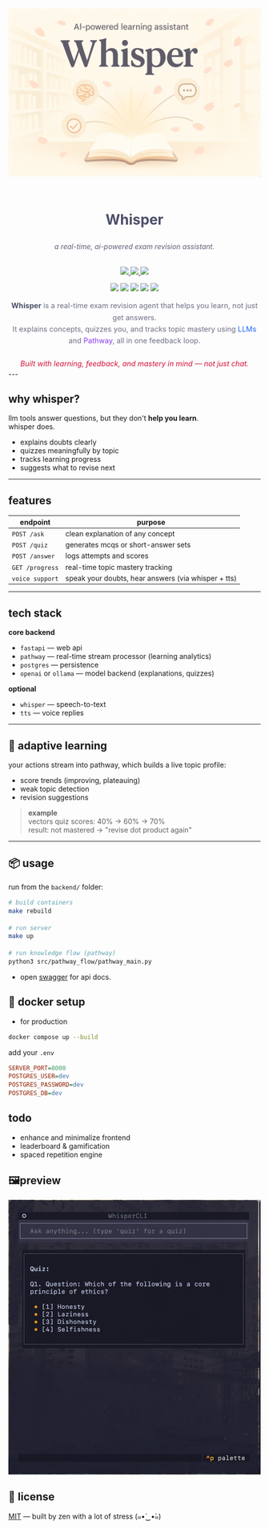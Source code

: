 <h1 align="center">
  <img src="https://raw.githubusercontent.com/ryu-ryuk/exam-whisperer/main/docs/assets/whisper.png" width="800" alt="Whisper Banner"/>
  <img src="https://raw.githubusercontent.com/catppuccin/catppuccin/main/assets/misc/transparent.png" height="16" width="0px"/>
  
  <span style="color:#4c4f69;">Whisper</span>
</h1>

<h6 align="center" style="color:#5c5f77;">
  a real-time, ai-powered exam revision assistant.
</h6>

<p align="center">
  <a href="https://github.com/ryu-ryuk/exam-whisperer/stargazers">
    <img src="https://img.shields.io/github/stars/ryu-ryuk/exam-whisperer?colorA=eff1f5&colorB=dc8a78&style=for-the-badge&logo=github&logoColor=4c4f69">
  </a>
  <a href="https://github.com/ryu-ryuk/exam-whisperer/issues">
    <img src="https://img.shields.io/github/issues/ryu-ryuk/exam-whisperer?colorA=eff1f5&colorB=d20f39&style=for-the-badge&logo=github&logoColor=4c4f69">
  </a>
  <a href="https://github.com/ryu-ryuk/exam-whisperer/blob/main/LICENSE">
    <img src="https://img.shields.io/badge/License-MIT-40a02b?style=for-the-badge&logo=openaccess&logoColor=eff1f5&colorA=eff1f5">
  </a>
</p>

<p align="center">
  <img src="https://img.shields.io/badge/FastAPI-Backend-209fb5?style=for-the-badge&logo=fastapi&logoColor=white&colorA=eff1f5" />
  <img src="https://img.shields.io/badge/PostgreSQL-Storage-7287fd?style=for-the-badge&logo=postgresql&logoColor=white&colorA=eff1f5" />
  <img src="https://img.shields.io/badge/Pathway-Real_Time_Analytics-8839ef?style=for-the-badge&logo=data&logoColor=white&colorA=eff1f5" />
  <img src="https://img.shields.io/badge/LLM-OpenAI/Ollama-1e66f5?style=for-the-badge&logo=openai&logoColor=white&colorA=eff1f5" />
  <img src="https://img.shields.io/badge/Speech-Whisper+TTS-e64553?style=for-the-badge&logo=voicemod&logoColor=white&colorA=eff1f5" />
</p>

<p align="center" style="color:#6c6f85; font-size: 14.5px; line-height: 1.6; max-width: 700px; margin: auto;">
  <strong style="color:#4c4f69;">Whisper</strong> is a real-time exam revision agent that helps you learn, not just get answers.<br/>
  It explains concepts, quizzes you, and tracks topic mastery using <span style="color:#1e66f5;">LLMs</span> and <span style="color:#8839ef;">Pathway</span>, all in one feedback loop.<br/><br/>
  <em style="color:#d20f39;">Built with learning, feedback, and mastery in mind — not just chat.</em>
</p>
---

## why whisper?

llm tools answer questions, but they don't **help you learn**.  
whisper does.

- explains doubts clearly  
- quizzes meaningfully by topic  
- tracks learning progress  
- suggests what to revise next  

---

## features

| endpoint | purpose |
|----------|---------|
| `POST /ask`      | clean explanation of any concept |
| `POST /quiz`     | generates mcqs or short-answer sets |
| `POST /answer`   | logs attempts and scores |
| `GET /progress`  | real-time topic mastery tracking |
| `voice support`  | speak your doubts, hear answers (via whisper + tts) |

---

## tech stack

**core backend**
- `fastapi` — web api
- `pathway` — real-time stream processor (learning analytics)
- `postgres` — persistence
- `openai` or `ollama` — model backend (explanations, quizzes)

**optional**
- `whisper` — speech-to-text
- `tts` — voice replies

---

## 🔁 adaptive learning

your actions stream into pathway, which builds a live topic profile:

- score trends (improving, plateauing)
- weak topic detection
- revision suggestions

> **example**  
> vectors quiz scores: 40% → 60% → 70%  
> result: not mastered → "revise dot product again"

---

## 📦 usage

run from the `backend/` folder:

```bash
# build containers
make rebuild

# run server
make up

# run knowledge flow (pathway)
python3 src/pathway_flow/pathway_main.py
```

- open [swagger](http://localhost:8000/docs) for api docs.

## 🐳 docker setup 

- for production 

```sh 
docker compose up --build
```
add your `.env`

```ini
SERVER_PORT=8000
POSTGRES_USER=dev
POSTGRES_PASSWORD=dev
POSTGRES_DB=dev
```

## todo

* enhance and minimalize frontend
* leaderboard & gamification
* spaced repetition engine

## 🖼preview
![preview](docs/assets/quiz.png)

## 📜 license
[MIT](LICENSE) — built by zen with a lot of stress (๑•́‿•̀๑)
